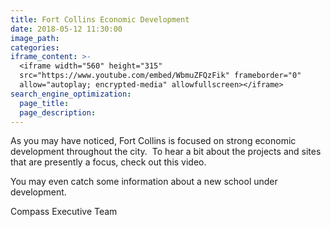 ```yaml
---
title: Fort Collins Economic Development
date: 2018-05-12 11:30:00
image_path:
categories:
iframe_content: >-
  <iframe width="560" height="315"
  src="https://www.youtube.com/embed/WbmuZFQzFik" frameborder="0"
  allow="autoplay; encrypted-media" allowfullscreen></iframe>
search_engine_optimization:
  page_title:
  page_description:
---
```


As you may have noticed, Fort Collins is focused on strong economic development throughout the city.&nbsp; To hear a bit about the projects and sites that are presently a focus, check out this video.&nbsp;&nbsp;

You may even catch some information about a new school under development.

Compass Executive Team